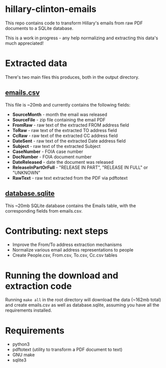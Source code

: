 # hillary-clinton-emails

This repo contains code to transform Hillary's emails from raw PDF documents to a SQLite database.

This is a work in progress - any help normalizing and extracting this data's much appreciated!

# Extracted data

There's two main files this produces, both in the output directory.

## [emails.csv](https://github.com/benhamner/hillary-clinton-emails/blob/master/output/emails.csv)

This file is ~20mb and currently contains the following fields:

 - **SourceMonth** - month the email was released
 - **SourceFile** - zip file containing the email PDF
 - **FromRaw** - raw text of the extracted FROM address field
 - **ToRaw** - raw text of the extracted TO address field
 - **CcRaw** - raw text of the extracted CC address field
 - **DateSent** - raw text of the extracted Date address field
 - **Subject** - raw text of the extracted Subject
 - **CaseNumber** - FOIA case number
 - **DocNumber** - FOIA document number
 - **DateReleased** - date the document was released
 - **ReleaseInPartOrFull** - "RELEASE IN PART", "RELEASE IN FULL" or "UNKNOWN"
 - **RawText** - raw text extracted from the PDF via pdftotext

## [database.sqlite](https://github.com/benhamner/hillary-clinton-emails/blob/master/output/database.sqlite)

This ~20mb SQLite database contains the Emails table, with the corresponding fields from emails.csv.

# Contributing: next steps

 - Improve the From/To address extraction mechanisms
 - Normalize various email address representations to people
 - Create People.csv, From.csv, To.csv, Cc.csv tables

# Running the download and extraction code

Running `make all` in the root directory will download the data (~162mb total) and create emails.csv as well as database.sqlite, assuming you have all the requirements installed.

# Requirements

 - python3
 - pdftotext (utility to transform a PDF document to text)
 - GNU make
 - sqlite3
